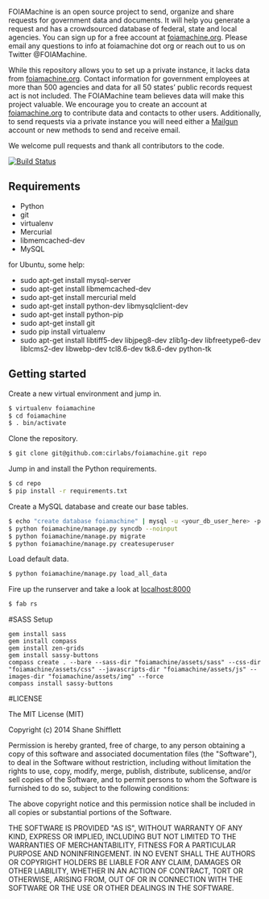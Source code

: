 FOIAMachine is an open source project to send, organize and share requests for government data and documents. It will help you generate a request and has a crowdsourced database of federal, state and local agencies. You can sign up for a free account at [foiamachine.org](https://foiamachine.org). Please email any questions to info at foiamachine dot org or reach out to us on Twitter @FOIAMachine.

While this repository allows you to set up a private instance, it lacks data from [foiamachine.org](https://foiamachine.org). Contact information for government employees at more than 500 agencies and data for all 50 states’ public records request act is not included. The FOIAMachine team believes data will make this project valuable. We encourage you to create an account at [foiamachine.org](https://foiamachine.org) to contribute data and contacts to other users. Additionally, to send requests via a private instance you will need either a [Mailgun](http://www.mailgun.com/) account or new methods to send and receive email.

We welcome pull requests and thank all contributors to the code. 

[![Build Status](https://travis-ci.org/cirlabs/foiamachine.svg?branch=master)](https://travis-ci.org/cirlabs/foiamachine)

Requirements
------------

* Python
* git
* virtualenv
* Mercurial
* libmemcached-dev
* MySQL

for Ubuntu, some help:
* sudo apt-get install mysql-server
* sudo apt-get install libmemcached-dev
* sudo apt-get install mercurial meld
* sudo apt-get install python-dev libmysqlclient-dev
* sudo apt-get install python-pip
* sudo apt-get install git
* sudo pip install virtualenv
* sudo apt-get install libtiff5-dev libjpeg8-dev zlib1g-dev libfreetype6-dev liblcms2-dev libwebp-dev tcl8.6-dev tk8.6-dev python-tk



Getting started
---------------

Create a new virtual environment and jump in.

```bash
$ virtualenv foiamachine
$ cd foiamachine
$ . bin/activate
```

Clone the repository.

```bash
$ git clone git@github.com:cirlabs/foiamachine.git repo
```

Jump in and install the Python requirements.

```bash
$ cd repo
$ pip install -r requirements.txt
```

Create a MySQL database and create our base tables.

```bash
$ echo "create database foiamachine" | mysql -u <your_db_user_here> -p
$ python foiamachine/manage.py syncdb --noinput
$ python foiamachine/manage.py migrate
$ python foiamachine/manage.py createsuperuser
```

Load default data.

```bash
$ python foiamachine/manage.py load_all_data
```

Fire up the runserver and take a look at [localhost:8000](http://localhost:8000)


```bash
$ fab rs
```

#SASS Setup

```
gem install sass
gem install compass
gem install zen-grids
gem install sassy-buttons
compass create . --bare --sass-dir "foiamachine/assets/sass" --css-dir "foiamachine/assets/css" --javascripts-dir "foiamachine/assets/js" --images-dir "foiamachine/assets/img" --force
compass install sassy-buttons
```

#LICENSE

The MIT License (MIT)

Copyright (c) 2014 Shane Shifflett 

Permission is hereby granted, free of charge, to any person obtaining a copy
of this software and associated documentation files (the "Software"), to deal
in the Software without restriction, including without limitation the rights
to use, copy, modify, merge, publish, distribute, sublicense, and/or sell
copies of the Software, and to permit persons to whom the Software is
furnished to do so, subject to the following conditions:

The above copyright notice and this permission notice shall be included in all
copies or substantial portions of the Software.

THE SOFTWARE IS PROVIDED "AS IS", WITHOUT WARRANTY OF ANY KIND, EXPRESS OR
IMPLIED, INCLUDING BUT NOT LIMITED TO THE WARRANTIES OF MERCHANTABILITY,
FITNESS FOR A PARTICULAR PURPOSE AND NONINFRINGEMENT. IN NO EVENT SHALL THE
AUTHORS OR COPYRIGHT HOLDERS BE LIABLE FOR ANY CLAIM, DAMAGES OR OTHER
LIABILITY, WHETHER IN AN ACTION OF CONTRACT, TORT OR OTHERWISE, ARISING FROM,
OUT OF OR IN CONNECTION WITH THE SOFTWARE OR THE USE OR OTHER DEALINGS IN THE
SOFTWARE.
